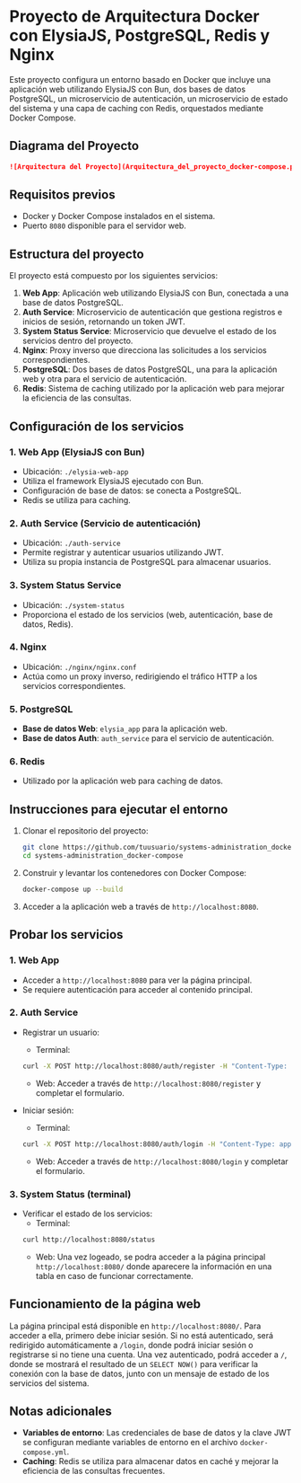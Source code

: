 # Proyecto de Arquitectura Docker con ElysiaJS, PostgreSQL, Redis y Nginx

Este proyecto configura un entorno basado en Docker que incluye una aplicación web utilizando ElysiaJS con Bun, dos bases de datos PostgreSQL, un microservicio de autenticación, un microservicio de estado del sistema y una capa de caching con Redis, orquestados mediante Docker Compose.

## Diagrama del Proyecto
```markdown
![Arquitectura del Proyecto](Arquitectura_del_proyecto_docker-compose.png)
```

## Requisitos previos

- Docker y Docker Compose instalados en el sistema.
- Puerto `8080` disponible para el servidor web.

## Estructura del proyecto

El proyecto está compuesto por los siguientes servicios:

1. **Web App**: Aplicación web utilizando ElysiaJS con Bun, conectada a una base de datos PostgreSQL.
2. **Auth Service**: Microservicio de autenticación que gestiona registros e inicios de sesión, retornando un token JWT.
3. **System Status Service**: Microservicio que devuelve el estado de los servicios dentro del proyecto.
4. **Nginx**: Proxy inverso que direcciona las solicitudes a los servicios correspondientes.
5. **PostgreSQL**: Dos bases de datos PostgreSQL, una para la aplicación web y otra para el servicio de autenticación.
6. **Redis**: Sistema de caching utilizado por la aplicación web para mejorar la eficiencia de las consultas.

## Configuración de los servicios

### 1. Web App (ElysiaJS con Bun)
- Ubicación: `./elysia-web-app`
- Utiliza el framework ElysiaJS ejecutado con Bun.
- Configuración de base de datos: se conecta a PostgreSQL.
- Redis se utiliza para caching.

### 2. Auth Service (Servicio de autenticación)
- Ubicación: `./auth-service`
- Permite registrar y autenticar usuarios utilizando JWT.
- Utiliza su propia instancia de PostgreSQL para almacenar usuarios.

### 3. System Status Service
- Ubicación: `./system-status`
- Proporciona el estado de los servicios (web, autenticación, base de datos, Redis).

### 4. Nginx
- Ubicación: `./nginx/nginx.conf`
- Actúa como un proxy inverso, redirigiendo el tráfico HTTP a los servicios correspondientes.

### 5. PostgreSQL
- **Base de datos Web**: `elysia_app` para la aplicación web.
- **Base de datos Auth**: `auth_service` para el servicio de autenticación.

### 6. Redis
- Utilizado por la aplicación web para caching de datos.

## Instrucciones para ejecutar el entorno

1. Clonar el repositorio del proyecto:
   ```bash
   git clone https://github.com/tuusuario/systems-administration_docker-compose.git
   cd systems-administration_docker-compose
   ```
2. Construir y levantar los contenedores con Docker Compose:
   ```bash
   docker-compose up --build
   ```
3. Acceder a la aplicación web a través de `http://localhost:8080`.

## Probar los servicios

### 1. Web App
- Acceder a `http://localhost:8080` para ver la página principal.
- Se requiere autenticación para acceder al contenido principal.

### 2. Auth Service
- Registrar un usuario:
  - Terminal:
  ```bash
  curl -X POST http://localhost:8080/auth/register -H "Content-Type: application/json" -d '{"username": "usuario", "password": "contraseña"}'
  ```
  - Web:
    Acceder a través de `http://localhost:8080/register` y completar el formulario.

- Iniciar sesión:
  - Terminal:
  ```bash
  curl -X POST http://localhost:8080/auth/login -H "Content-Type: application/json" -d '{"username": "usuario", "password": "contraseña"}'
  ```
  - Web:
    Acceder a través de `http://localhost:8080/login` y completar el formulario.

### 3. System Status (terminal)
- Verificar el estado de los servicios:
  - Terminal:
  ```bash
  curl http://localhost:8080/status
  ```
  - Web:
    Una vez logeado, se podra acceder a la página principal `http://localhost:8080/` donde aparecere la información en una tabla en caso de funcionar correctamente.

## Funcionamiento de la página web
La página principal está disponible en `http://localhost:8080/`. Para acceder a ella, primero debe iniciar sesión. Si no está autenticado, será redirigido automáticamente a `/login`, donde podrá iniciar sesión o registrarse si no tiene una cuenta. Una vez autenticado, podrá acceder a `/`, donde se mostrará el resultado de un `SELECT NOW()` para verificar la conexión con la base de datos, junto con un mensaje de estado de los servicios del sistema.

## Notas adicionales
- **Variables de entorno**: Las credenciales de base de datos y la clave JWT se configuran mediante variables de entorno en el archivo `docker-compose.yml`.
- **Caching**: Redis se utiliza para almacenar datos en caché y mejorar la eficiencia de las consultas frecuentes.
